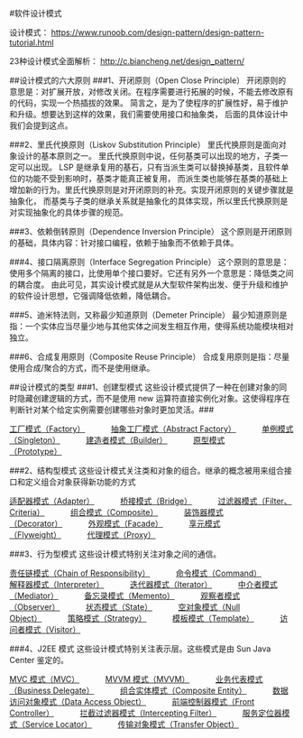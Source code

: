 #软件设计模式

设计模式：  <a href="https://www.runoob.com/design-pattern/design-pattern-tutorial.html#" target="_blank">https://www.runoob.com/design-pattern/design-pattern-tutorial.html </a>

23种设计模式全面解析： <a href="http://c.biancheng.net/design_pattern/#" target="_blank">http://c.biancheng.net/design_pattern/ </a>

##设计模式的六大原则
###1、开闭原则（Open Close Principle）
    开闭原则的意思是：对扩展开放，对修改关闭。在程序需要进行拓展的时候，不能去修改原有的代码，实现一个热插拔的效果。
    简言之，是为了使程序的扩展性好，易于维护和升级。想要达到这样的效果，我们需要使用接口和抽象类，
    后面的具体设计中我们会提到这点。

###2、里氏代换原则（Liskov Substitution Principle）
    里氏代换原则是面向对象设计的基本原则之一。 里氏代换原则中说，任何基类可以出现的地方，子类一定可以出现。
    LSP 是继承复用的基石，只有当派生类可以替换掉基类，且软件单位的功能不受到影响时，基类才能真正被复用，
    而派生类也能够在基类的基础上增加新的行为。里氏代换原则是对开闭原则的补充。实现开闭原则的关键步骤就是抽象化，
    而基类与子类的继承关系就是抽象化的具体实现，所以里氏代换原则是对实现抽象化的具体步骤的规范。

###3、依赖倒转原则（Dependence Inversion Principle）
    这个原则是开闭原则的基础，具体内容：针对接口编程，依赖于抽象而不依赖于具体。

###4、接口隔离原则（Interface Segregation Principle）
    这个原则的意思是：使用多个隔离的接口，比使用单个接口要好。它还有另外一个意思是：降低类之间的耦合度。
    由此可见，其实设计模式就是从大型软件架构出发、便于升级和维护的软件设计思想，它强调降低依赖，降低耦合。

###5、迪米特法则，又称最少知道原则（Demeter Principle）
    最少知道原则是指：一个实体应当尽量少地与其他实体之间发生相互作用，使得系统功能模块相对独立。

###6、合成复用原则（Composite Reuse Principle）
    合成复用原则是指：尽量使用合成/聚合的方式，而不是使用继承。


##设计模式的类型
###1、创建型模式 
    这些设计模式提供了一种在创建对象的同时隐藏创建逻辑的方式，而不是使用 new 运算符直接实例化对象。这使得程序在判断针对某个给定实例需要创建哪些对象时更加灵活。###
<p>
<a href="#" onclick="refreshDesignContent('designfactory')">工厂模式（Factory）</a>&emsp;&emsp;&emsp;
<a href="#" onclick="refreshDesignContent('designabstractfactory')">抽象工厂模式（Abstract Factory）</a>&emsp;&emsp;&emsp;
<a href="#" onclick="refreshDesignContent('designsingleton')">单例模式（Singleton）</a>&emsp;&emsp;&emsp;
<a href="#" onclick="refreshDesignContent('designbuilder')">建造者模式（Builder）</a>&emsp;&emsp;&emsp;
<a href="#" onclick="refreshDesignContent('designprototype')">原型模式（Prototype）</a>&emsp;&emsp;&emsp;
</p>

###2、结构型模式
    这些设计模式关注类和对象的组合。继承的概念被用来组合接口和定义组合对象获得新功能的方式
<p>
<a href="#" onclick="refreshDesignContent('designadapter')">适配器模式（Adapter）</a>&emsp;&emsp;&emsp;
<a href="#" onclick="refreshDesignContent('designbridge')">桥接模式（Bridge）</a>&emsp;&emsp;&emsp;
<a href="#" onclick="refreshDesignContent('designfilter')">过滤器模式（Filter、Criteria）</a>&emsp;&emsp;&emsp;
<a href="#" onclick="refreshDesignContent('designcomposite')">组合模式（Composite）</a>&emsp;&emsp;&emsp;
<a href="#" onclick="refreshDesignContent('designdecorator')">装饰器模式（Decorator）</a>&emsp;&emsp;&emsp;
<a href="#" onclick="refreshDesignContent('designfacade')">外观模式（Facade）</a>&emsp;&emsp;&emsp;
<a href="#" onclick="refreshDesignContent('designflyweight')">享元模式（Flyweight）</a>&emsp;&emsp;&emsp;
<a href="#" onclick="refreshDesignContent('designproxy')">代理模式（Proxy）</a>&emsp;&emsp;&emsp;
</p>

###3、行为型模式
    这些设计模式特别关注对象之间的通信。
<p>
<a href="#" onclick="refreshDesignContent('designchain')">责任链模式（Chain of Responsibility）</a>&emsp;&emsp;&emsp;
<a href="#" onclick="refreshDesignContent('designcommand')">命令模式（Command）</a>&emsp;&emsp;&emsp;
<a href="#" onclick="refreshDesignContent('designinterpreter')">解释器模式（Interpreter）</a>&emsp;&emsp;&emsp;
<a href="#" onclick="refreshDesignContent('designiterator')">迭代器模式（Iterator）</a>&emsp;&emsp;&emsp;
<a href="#" onclick="refreshDesignContent('designmediator')">中介者模式（Mediator）</a>&emsp;&emsp;&emsp;
<a href="#" onclick="refreshDesignContent('designmemento')">备忘录模式（Memento）</a>&emsp;&emsp;&emsp;
<a href="#" onclick="refreshDesignContent('designobserver')">观察者模式（Observer）</a>&emsp;&emsp;&emsp;
<a href="#" onclick="refreshDesignContent('designstate')">状态模式（State）</a>&emsp;&emsp;&emsp;
<a href="#" onclick="refreshDesignContent('designnullobject')">空对象模式（Null Object）</a>&emsp;&emsp;&emsp;
<a href="#" onclick="refreshDesignContent('designstrategy')">策略模式（Strategy）</a>&emsp;&emsp;&emsp;
<a href="#" onclick="refreshDesignContent('designtemplate')">模板模式（Template）</a>&emsp;&emsp;&emsp;
<a href="#" onclick="refreshDesignContent('designvisitor')">访问者模式（Visitor）</a>&emsp;&emsp;&emsp;
</p>

###4、J2EE 模式
    这些设计模式特别关注表示层。这些模式是由 Sun Java Center 鉴定的。
<p>
<a href="#" onclick="refreshDesignContent('designmvc')">MVC 模式（MVC）</a>&emsp;&emsp;&emsp;
<a href="#" onclick="refreshDesignContent('designmvvm')">MVVM 模式（MVVM）</a>&emsp;&emsp;&emsp;
<a href="#" onclick="refreshDesignContent('designbusinessdelegate')">业务代表模式（Business Delegate）</a>&emsp;&emsp;&emsp;
<a href="#" onclick="refreshDesignContent('designcompositeentity')">组合实体模式（Composite Entity）</a>&emsp;&emsp;&emsp;
<a href="#" onclick="refreshDesignContent('designdataaccessoject')">数据访问对象模式（Data Access Object）</a>&emsp;&emsp;&emsp;
<a href="#" onclick="refreshDesignContent('designfrontcontroller')">前端控制器模式（Front Controller）</a>&emsp;&emsp;&emsp;
<a href="#" onclick="refreshDesignContent('designinterceptingfilter')">拦截过滤器模式（Intercepting Filter）</a>&emsp;&emsp;&emsp;
<a href="#" onclick="refreshDesignContent('designservicelocator')">服务定位器模式（Service Locator）</a>&emsp;&emsp;&emsp;
<a href="#" onclick="refreshDesignContent('designtransferobject')">传输对象模式（Transfer Object）</a>&emsp;&emsp;&emsp;
</p>